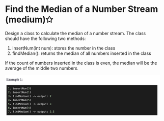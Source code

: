 # Find the Median of a Number Stream (medium)✩

Design a class to calculate the median of a number stream. 
The class should have the following two methods:

1. insertNum(int num): stores the number in the class
2. findMedian(): returns the median of all numbers inserted in the class

If the count of numbers inserted in the class is even, the median will be the average of the middle two numbers.

![Find the Median of a Number Stream Example 1](./../../../assets/median_of_stream.png)

